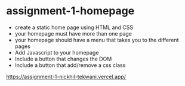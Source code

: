 # assignment-1-homepage

- create a static home page using HTML and CSS
- your homepage must have more than one page
- your homepage should have a menu that takes you to the different pages
- Add Javascript to your homepage
- Include a button that changes the DOM
- Include a button that add/remove a css class

https://assignment-1-nickhil-tekwani.vercel.app/
